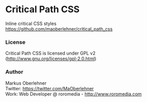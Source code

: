 # Critical Path CSS
Inline critical CSS styles  
https://github.com/maoberlehner/critical_path_css

### License
Critical Path CSS is licensed under GPL v2 (http://www.gnu.org/licenses/gpl-2.0.html)

### Author
Markus Oberlehner  
Twitter: https://twitter.com/MaOberlehner  
Work: Web Developer @ roromedia - http://www.roromedia.com